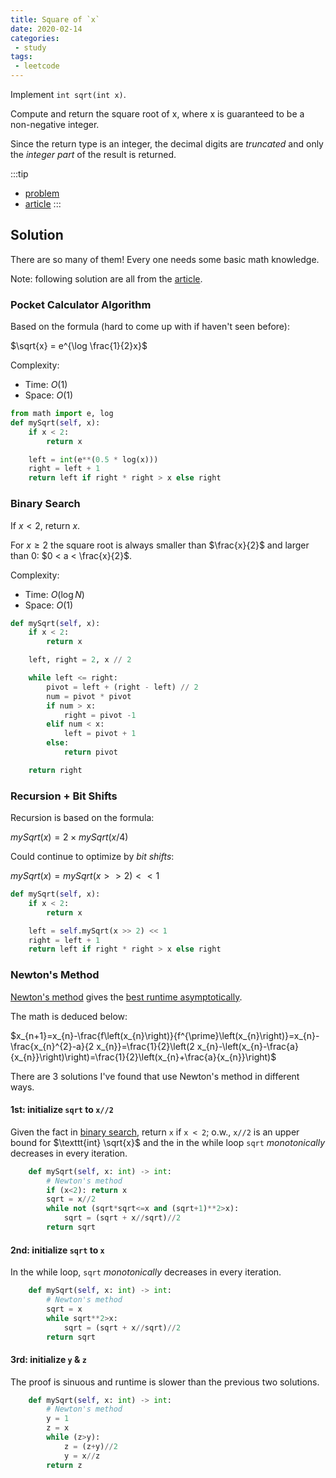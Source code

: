 ```yaml
---
title: Square of `x`
date: 2020-02-14
categories:
 - study
tags:
 - leetcode
---
```


Implement `int sqrt(int x)`.

Compute and return the square root of x, where x is guaranteed to be a non-negative integer.

Since the return type is an integer, the decimal digits are *truncated* and only the *integer part* of the result is returned.

:::tip

- [problem](https://leetcode.com/problems/sqrtx/)
- [article](https://leetcode.com/articles/sqrtx/)
:::

<!-- more -->

## Solution

There are so many of them! Every one needs some basic math knowledge.

Note: following solution are all from the [article](https://leetcode.com/articles/sqrtx/).

### Pocket Calculator Algorithm

Based on the formula (hard to come up with if haven't seen before):

$\sqrt{x} = e^{\log \frac{1}{2}x}$

Complexity:

- Time: $O(1)$
- Space: $O(1)$

```python
from math import e, log
def mySqrt(self, x):
    if x < 2:
        return x

    left = int(e**(0.5 * log(x)))
    right = left + 1
    return left if right * right > x else right
```

### Binary Search

If $x < 2$, return $x$.

For $x \ge 2$ the square root is always smaller than $\frac{x}{2}$ and larger than 0: $0 < a < \frac{x}{2}$.

Complexity:

- Time: $O(\log N)$
- Space: $O(1)$

```python
def mySqrt(self, x):
    if x < 2:
        return x

    left, right = 2, x // 2

    while left <= right:
        pivot = left + (right - left) // 2
        num = pivot * pivot
        if num > x:
            right = pivot -1
        elif num < x:
            left = pivot + 1
        else:
            return pivot

    return right
```

### Recursion + Bit Shifts

Recursion is based on the formula:

$mySqrt(x) = 2 \times mySqrt(x/4)$

Could continue to optimize by *bit shifts*:

$mySqrt(x)=mySqrt(x> >2)< <1$

```python
def mySqrt(self, x):
    if x < 2:
        return x

    left = self.mySqrt(x >> 2) << 1
    right = left + 1
    return left if right * right > x else right
```

### Newton's Method

[Newton's method](https://en.wikipedia.org/wiki/Newton%27s_method#Square_root_of_a_number) gives the [best runtime asymptotically](https://leetcode.com/articles/Figures/69/cp.png).

The math is deduced below:

$x_{n+1}=x_{n}-\frac{f\left(x_{n}\right)}{f^{\prime}\left(x_{n}\right)}=x_{n}-\frac{x_{n}^{2}-a}{2 x_{n}}=\frac{1}{2}\left(2 x_{n}-\left(x_{n}-\frac{a}{x_{n}}\right)\right)=\frac{1}{2}\left(x_{n}+\frac{a}{x_{n}}\right)$

There are 3 solutions I've found that use Newton's method in different ways.

#### 1st: initialize `sqrt` to `x//2`

Given the fact in [binary search](#binary-search), return `x` if `x < 2`; o.w., `x//2` is an upper bound for $\texttt{int} \sqrt{x}$ and the in the while loop `sqrt` *monotonically* decreases in every iteration.

```python
    def mySqrt(self, x: int) -> int:
        # Newton's method
        if (x<2): return x
        sqrt = x//2
        while not (sqrt*sqrt<=x and (sqrt+1)**2>x):
            sqrt = (sqrt + x//sqrt)//2
        return sqrt
```

#### 2nd: initialize `sqrt` to `x`

In the while loop, `sqrt` *monotonically* decreases in every iteration.

```python
    def mySqrt(self, x: int) -> int:
        # Newton's method
        sqrt = x
        while sqrt**2>x:
            sqrt = (sqrt + x//sqrt)//2
        return sqrt
```

#### 3rd: initialize `y` & `z`

The proof is sinuous and runtime is slower than the previous two solutions.

```python
    def mySqrt(self, x: int) -> int:
        # Newton's method
        y = 1
        z = x
        while (z>y):
            z = (z+y)//2
            y = x//z
        return z
```